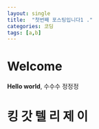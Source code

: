 ```yaml
---
layout: single
title:  "첫번째 포스팅입니다1 ."
categories: 코딩
tags: [a,b]
---
```


# Welcome

**Hello world**, 
수수수
정정정

# 킹 갓 텔 리 제 이 